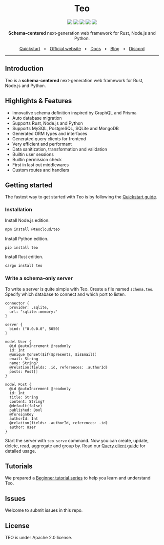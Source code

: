 <div align="center">
  <h1>Teo</h1>
  <a href="https://crates.io/crates/teo"><img src="https://img.shields.io/crates/v/teo?style=flat-square" /></a>
  <a href="https://www.npmjs.com/package/@teocloud/teo"><img src="https://img.shields.io/npm/v/%40teocloud%2Fteo?style=flat-square" /></a>
  <a href="https://pypi.org/project/teo/"><img src="https://img.shields.io/pypi/v/teo?style=flat-square" /></a>
  <a href="https://github.com/teocloud/teo/blob/master/LICENSE"><img src="https://img.shields.io/github/license/teocloud/teo.svg?style=flat-square" /></a>
  <a href="https://github.com/teocloud/teo"><img src="https://img.shields.io/badge/PRs-welcome-brightgreen.svg?style=flat-square" /></a>
  <br />
  <br />
  <div><strong>Schema-centered</strong> next-generation web framework for Rust, Node.js and Python.</div>
  <br />
  <a href="https://docs.teocloud.io/getting-started/quickstart">Quickstart</a>
  <span>&nbsp;&nbsp;•&nbsp;&nbsp;</span>
  <a href="https://teocloud.io/">Official website</a>
  <span>&nbsp;&nbsp;•&nbsp;&nbsp;</span>
  <a href="https://docs.teocloud.io/">Docs</a>
  <span>&nbsp;&nbsp;•&nbsp;&nbsp;</span>
  <a href="https://teocloud.io/blog">Blog</a>
  <span>&nbsp;&nbsp;•&nbsp;&nbsp;</span>
  <a href="https://teocloud.io/discord">Discord</a>
  <br />
  <hr />
</div>

## Introduction

Teo is a **schema-centered** next-generation web framework for Rust, Node.js and Python.

## Highlights & Features

* Innovative schema definition inspired by GraphQL and Prisma
* Auto database migration
* Supports Rust, Node.js and Python
* Supports MySQL, PostgreSQL, SQLite and MongoDB
* Generated ORM types and interfaces
* Generated query clients for frontend
* Very efficient and performant
* Data sanitization, transformation and validation
* Builtin user sessions
* Builtin permission check
* First in last out middlewares
* Custom routes and handlers

## Getting started

The fastest way to get started with Teo is by following the [Quickstart guide](https://docs.teocloud.io/getting-started/quickstart).

### Installation

Install Node.js edition.

```sh
npm install @teocloud/teo
```

Install Python edition.

```sh
pip install teo
```

Install Rust edition.

```sh
cargo install teo
```

### Write a schema-only server

To write a server is quite simple with Teo. Create a file named `schema.teo`.
Specify which database to connect and which port to listen.

```teo
connector {
  provider: .sqlite,
  url: "sqlite::memory:"
}
 
server {
  bind: ("0.0.0.0", 5050)
}
 
model User {
  @id @autoIncrement @readonly
  id: Int
  @unique @onSet($if($presents, $isEmail))
  email: String
  name: String?
  @relation(fields: .id, references: .authorId)
  posts: Post[]
}
 
model Post {
  @id @autoIncrement @readonly
  id: Int
  title: String
  content: String?
  @default(false)
  published: Bool
  @foreignKey
  authorId: Int
  @relation(fields: .authorId, references: .id)
  author: User
}
```

Start the server with `teo serve` command. Now you can create, update, delete,
read, aggregate and group by. Read our
[Query client guide](https://docs.teocloud.io/guides/query-client-guides/crud)
for detailed usage.

## Tutorials

We prepared a [Beginner tutorial series](https://docs.teocloud.io/getting-started/beginner-tutorial/write-a-schema-only-app)
to help you learn and understand Teo.

## Issues

Welcome to submit issues in this repo.

## License

TEO is under Apache 2.0 license.
